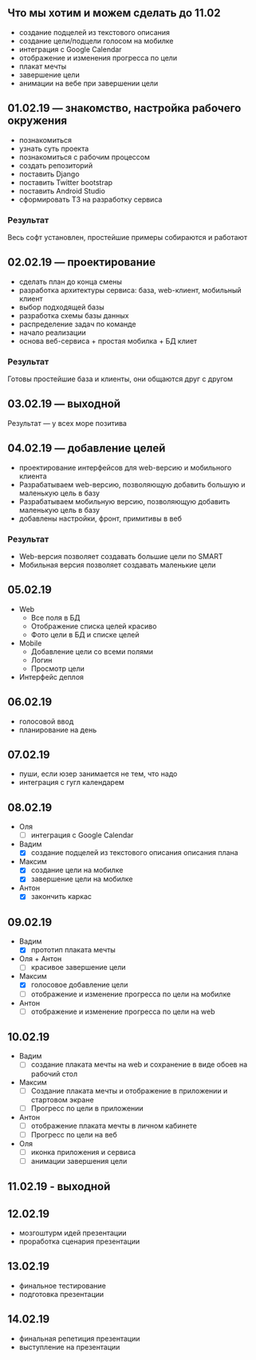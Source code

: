 ## Что мы хотим и можем сделать до 11.02

* создание подцелей из текстового описания
* создание цели/подцели голосом на мобилке
* интеграция с Google Calendar
* отображение и изменения прогресса по цели
* плакат мечты
* завершение цели
* анимации на вебе при завершении цели

## 01.02.19 — знакомство, настройка рабочего окружения

* познакомиться
* узнать суть проекта
* познакомиться с рабочим процессом
* создать репозиторий
* поставить Django
* поставить Twitter bootstrap
* поставить Android Studio
* сформировать ТЗ на разработку сервиса

### Результат

Весь софт установлен, простейшие примеры собираются и работают

## 02.02.19 — проектирование

* сделать план до конца смены
* разработка архитектуры сервиса: база, web-клиент, мобильный клиент
* выбор подходящей базы
* разработка схемы базы данных
* распределение задач по команде
* начало реализации
* основа веб-сервиса + простая мобилка + БД клиет

### Результат

Готовы простейшие база и клиенты, они общаются друг с другом

## 03.02.19 — выходной

Результат — у всех море позитива

## 04.02.19 — добавление целей

* проектирование интерфейсов для web-версию и мобильного клиента
* Разрабатываем web-версию, позволяющую добавить большую и маленькую цель в базу
* Разрабатываем мобильную версию, позволяющую добавить маленькую цель в базу
* добавлены настройки, фронт, примитивы в веб

### Результат

* Web-версия позволяет создавать большие цели по SMART
* Мобильная версия позволяет создавать маленькие цели

## 05.02.19

* Web
  * Все поля в БД
  * Отображение списка целей красиво
  * Фото цели в БД и списке целей
* Mobile
  * Добавление цели со всеми полями
  * Логин
  * Просмотр цели
* Интерфейс деплоя

## 06.02.19

* голосовой ввод
* планирование на день

## 07.02.19

* пуши, если юзер занимается не тем, что надо
* интеграция с гугл календарем

## 08.02.19

* Оля
  * [ ] интеграция с Google Calendar
* Вадим
  * [x] создание подцелей из текстового описания описания плана
* Максим
  * [x] создание цели на мобилке
  * [x] завершение цели на мобилке
* Антон
  * [x] закончить каркас

## 09.02.19

* Вадим
  * [x] прототип плаката мечты
* Оля + Антон
  * [ ] красивое завершение цели
* Максим
  * [x] голосовое добавление цели
  * [ ] отображение и изменение прогресса по цели на мобилке
* Антон
  * [ ] отображение и изменение прогресса по цели на web

## 10.02.19

* Вадим
  * [ ] создание плаката мечты на web и сохранение в виде обоев на рабочий стол
* Максим
  * [ ] Создание плаката мечты и отображение в приложении и стартовом экране
  * [ ] Прогресс по цели в приложении
* Антон
  * [ ] отображение плаката мечты в личном кабинете
  * [ ] Прогресс по цели на веб
* Оля
  * [ ] иконка приложения и сервиса
  * [ ] анимации завершения цели

## 11.02.19 - выходной

## 12.02.19
* мозгоштурм идей презентации
* проработка сценария презентации

## 13.02.19
* финальное тестирование
* подготовка презентации

## 14.02.19
* финальная репетиция презентации
* выступление на презентации
